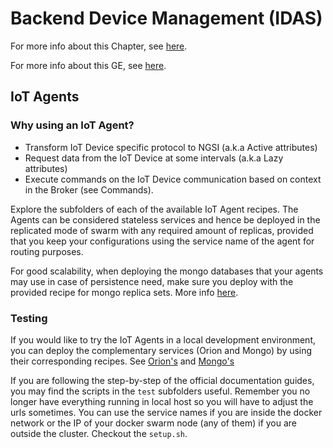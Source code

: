 # Backend Device Management (IDAS)

For more info about this Chapter, see 
[here]( https://catalogue.fiware.org/chapter/internet-things-services-enablement).

For more info about this GE, see 
[here](https://catalogue.fiware.org/enablers/backend-device-management-idas).

## IoT Agents

### Why using an IoT Agent?

- Transform IoT Device specific protocol to NGSI (a.k.a Active attributes)
- Request data from the IoT Device at some intervals (a.k.a Lazy attributes)
- Execute commands on the IoT Device communication based on context in the
Broker (see Commands).

Explore the subfolders of each of the available IoT Agent recipes. The Agents
can be considered stateless services and hence be deployed in the replicated
mode of swarm with any required amount of replicas, provided that you keep your
configurations using the service name of the agent for routing purposes.

For good scalability, when deploying the mongo databases that your agents may
use in case of persistence need, make sure you deploy with the provided recipe
for mongo replica sets. More info [here](../utils/mongo-replicaset/readme.md).

### Testing

If you would like to try the IoT Agents in a local development environment,
you can deploy the complementary services (Orion and Mongo) by using their
corresponding recipes.
See [Orion's](../data-management/context-broker/ha/readme.md) and [Mongo's](../utils/mongo-replicaset/readme.md)

If you are following the step-by-step of the official documentation guides,
you may find the scripts in the `test` subfolders useful. Remember you no longer
have everything running in local host so you will have to adjust the urls
sometimes. You can use the service names if you are inside the docker network or
the IP of your docker swarm node (any of them) if you are outside the cluster.
Checkout the `setup.sh`.
